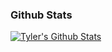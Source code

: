 ### Github Stats

[![Tyler's Github Stats](https://github-readme-stats.vercel.app/api?username=tjmareng&count_private=true&theme=default&show_icons=true)](https://github.com/tjmareng)
